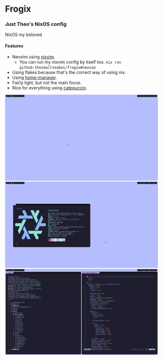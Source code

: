 # Frogix

### Just Theo's NixOS config

NixOS my beloved

#### Features

- Neovim using [nixvim](https://github.com/nix-community/nixvim).
   - You can run my nixvim config by itself too. `nix run github:thesmallteaboi/frogix#neovim`
- Using flakes because that's the correct way of using nix.
- Using [home-manager](https://github.com/nix-community/home-manager).
- Fairly light, but not the main focus.
- Rice for everything using [catppuccin](https://github.com/catppuccin/catppuccin).

![screenshot1](/images/image1.png)
![screenshot2](/images/image2.png)
![screenshot3](/images/image3.png)
